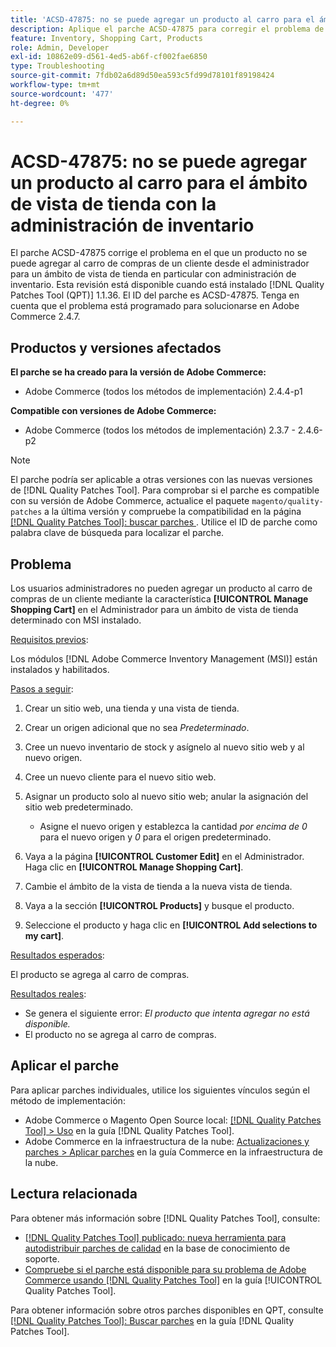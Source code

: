 ```yaml
---
title: 'ACSD-47875: no se puede agregar un producto al carro para el ámbito de vista de tienda con la administración de inventario'
description: Aplique el parche ACSD-47875 para corregir el problema de Adobe Commerce en el que un producto no se puede agregar a un carro de compras de clientes desde el administrador para un ámbito de vista de tienda determinado con administración de inventario.
feature: Inventory, Shopping Cart, Products
role: Admin, Developer
exl-id: 10862e09-d561-4ed5-ab6f-cf002fae6850
type: Troubleshooting
source-git-commit: 7fdb02a6d89d50ea593c5fd99d78101f89198424
workflow-type: tm+mt
source-wordcount: '477'
ht-degree: 0%

---
```


# ACSD-47875: no se puede agregar un producto al carro para el ámbito de vista de tienda con la administración de inventario

El parche ACSD-47875 corrige el problema en el que un producto no se puede agregar al carro de compras de un cliente desde el administrador para un ámbito de vista de tienda en particular con administración de inventario. Esta revisión está disponible cuando está instalado [!DNL Quality Patches Tool (QPT)] 1.1.36. El ID del parche es ACSD-47875. Tenga en cuenta que el problema está programado para solucionarse en Adobe Commerce 2.4.7.

## Productos y versiones afectados

**El parche se ha creado para la versión de Adobe Commerce:**

* Adobe Commerce (todos los métodos de implementación) 2.4.4-p1

**Compatible con versiones de Adobe Commerce:**

* Adobe Commerce (todos los métodos de implementación) 2.3.7 - 2.4.6-p2

>[!NOTE]
>
>El parche podría ser aplicable a otras versiones con las nuevas versiones de [!DNL Quality Patches Tool]. Para comprobar si el parche es compatible con su versión de Adobe Commerce, actualice el paquete `magento/quality-patches` a la última versión y compruebe la compatibilidad en la página [[!DNL Quality Patches Tool]: buscar parches &#x200B;](https://experienceleague.adobe.com/tools/commerce-quality-patches/index.html?lang=es). Utilice el ID de parche como palabra clave de búsqueda para localizar el parche.

## Problema

Los usuarios administradores no pueden agregar un producto al carro de compras de un cliente mediante la característica **[!UICONTROL Manage Shopping Cart]** en el Administrador para un ámbito de vista de tienda determinado con MSI instalado.

<u>Requisitos previos</u>:

Los módulos [!DNL Adobe Commerce Inventory Management (MSI)] están instalados y habilitados.

<u>Pasos a seguir</u>:

1. Crear un sitio web, una tienda y una vista de tienda.
1. Crear un origen adicional que no sea *Predeterminado*.
1. Cree un nuevo inventario de stock y asígnelo al nuevo sitio web y al nuevo origen.
1. Cree un nuevo cliente para el nuevo sitio web.
1. Asignar un producto solo al nuevo sitio web; anular la asignación del sitio web predeterminado.

   * Asigne el nuevo origen y establezca la cantidad *por encima de 0* para el nuevo origen y *0* para el origen predeterminado.

1. Vaya a la página **[!UICONTROL Customer Edit]** en el Administrador. Haga clic en **[!UICONTROL Manage Shopping Cart]**.
1. Cambie el ámbito de la vista de tienda a la nueva vista de tienda.
1. Vaya a la sección **[!UICONTROL Products]** y busque el producto.
1. Seleccione el producto y haga clic en **[!UICONTROL Add selections to my cart]**.

<u>Resultados esperados</u>:

El producto se agrega al carro de compras.

<u>Resultados reales</u>:

* Se genera el siguiente error: *El producto que intenta agregar no está disponible.*
* El producto no se agrega al carro de compras.

## Aplicar el parche

Para aplicar parches individuales, utilice los siguientes vínculos según el método de implementación:

* Adobe Commerce o Magento Open Source local: [[!DNL Quality Patches Tool] > Uso](/help/tools/quality-patches-tool/usage.md) en la guía [!DNL Quality Patches Tool].
* Adobe Commerce en la infraestructura de la nube: [Actualizaciones y parches > Aplicar parches](https://experienceleague.adobe.com/docs/commerce-cloud-service/user-guide/develop/upgrade/apply-patches.html?lang=es) en la guía Commerce en la infraestructura de la nube.

## Lectura relacionada

Para obtener más información sobre [!DNL Quality Patches Tool], consulte:

* [[!DNL Quality Patches Tool] publicado: nueva herramienta para autodistribuir parches de calidad](https://experienceleague.adobe.com/es/docs/commerce-operations/tools/quality-patches-tool/quality-patches-tool-to-self-serve-quality-patches) en la base de conocimiento de soporte.
* [Compruebe si el parche está disponible para su problema de Adobe Commerce usando [!DNL Quality Patches Tool]](/help/tools/quality-patches-tool/patches-available-in-qpt/check-patch-for-magento-issue-with-magento-quality-patches.md) en la guía [!UICONTROL Quality Patches Tool].


Para obtener información sobre otros parches disponibles en QPT, consulte [[!DNL Quality Patches Tool]: Buscar parches](https://experienceleague.adobe.com/tools/commerce-quality-patches/index.html?lang=es) en la guía [!DNL Quality Patches Tool].
